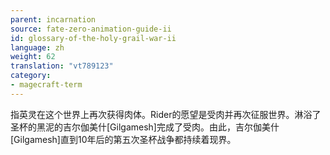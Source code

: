 ```yaml
---
parent: incarnation
source: fate-zero-animation-guide-ii
id: glossary-of-the-holy-grail-war-ii
language: zh
weight: 62
translation: "vt789123"
category:
- magecraft-term
---
```


指英灵在这个世界上再次获得肉体。Rider的愿望是受肉并再次征服世界。淋浴了圣杯的黑泥的吉尔伽美什[Gilgamesh]完成了受肉。由此，吉尔伽美什[Gilgamesh]直到10年后的第五次圣杯战争都持续着现界。
